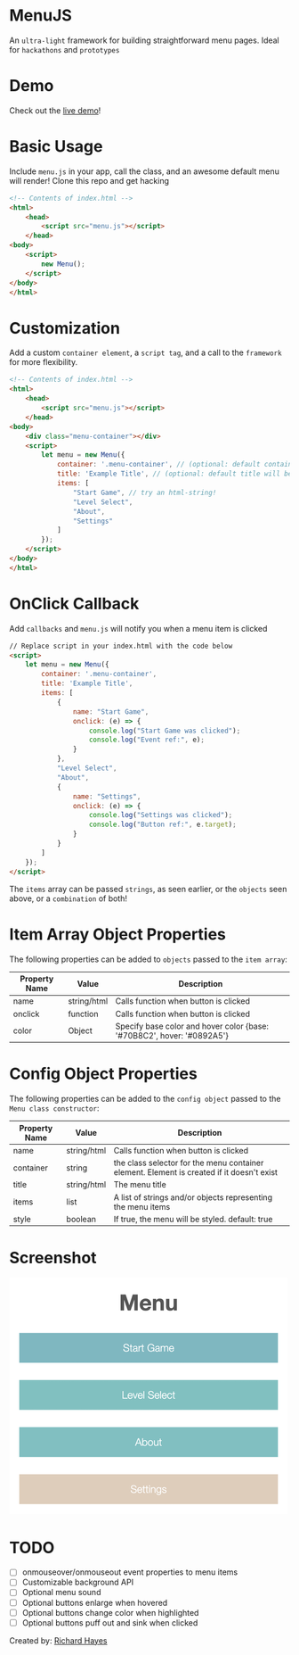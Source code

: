 # MenuJS

An `ultra-light` framework for building straightforward menu pages. Ideal for `hackathons` and `prototypes`

# Demo

Check out the [live demo](https://regularmemory.blog/MenuJS/)!

# Basic Usage

Include `menu.js` in your app, call the class, and an awesome default menu will render! Clone this repo and get hacking

```html
<!-- Contents of index.html -->
<html>
    <head>
        <script src="menu.js"></script>
    </head>
<body>
    <script>
        new Menu();
    </script>
</body>
</html>
```

# Customization

Add a custom `container element`, a `script tag`, and a call to the `framework` for more flexibility.

```html
<!-- Contents of index.html -->
<html>
    <head>
        <script src="menu.js"></script>
    </head>
<body>
    <div class="menu-container"></div>
    <script>
        let menu = new Menu({
            container: '.menu-container', // (optional: default container will be created)
            title: 'Example Title', // (optional: default title will be used)
            items: [
                "Start Game", // try an html-string!
                "Level Select",
                "About",
                "Settings"
            ]
        });
    </script>
</body>
</html>
```

# OnClick Callback

Add `callbacks` and `menu.js` will notify you when a menu item is clicked

```html
// Replace script in your index.html with the code below
<script>
    let menu = new Menu({
        container: '.menu-container',
        title: 'Example Title',
        items: [
            {
                name: "Start Game",
                onclick: (e) => {
                    console.log("Start Game was clicked");
                    console.log("Event ref:", e);
                }
            },
            "Level Select",
            "About",
            {
                name: "Settings",
                onclick: (e) => {
                    console.log("Settings was clicked");
                    console.log("Button ref:", e.target);
                }
            }
        ]
    });
</script>
```

The `items` array can be passed `strings`, as seen earlier, or the `objects` seen above, or a `combination` of both!

# Item Array Object Properties

The following properties can be added to `objects` passed to the `item array`:

| Property Name | Value | Description |
|-|-|-|
| name | string/html | Calls function when button is clicked |
| onclick | function | Calls function when button is clicked |
| color | Object | Specify base color and hover color {base: '#70B8C2', hover: '#0892A5'} |

# Config Object Properties

The following properties can be added to the `config object` passed to the `Menu class constructor`:

| Property Name | Value | Description |
|-|-|-|
| name | string/html | Calls function when button is clicked |
| container | string | the class selector for the menu container element. Element is created if it doesn't exist |
| title | string/html | The menu title |
| items | list | A list of strings and/or objects representing the menu items |
| style | boolean | If true, the menu will be styled. default: true |

# Screenshot

[![](./screenshot.png)](https://regularmemory.blog/MenuJS/)

# TODO

- [ ] onmouseover/onmouseout event properties to menu items
- [ ] Customizable background API
- [ ] Optional menu sound
- [ ] Optional buttons enlarge when hovered
- [ ] Optional buttons change color when highlighted
- [ ] Optional buttons puff out and sink when clicked

Created by: [Richard Hayes](https://richardhay.es/)
